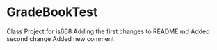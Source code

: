# GradeBookTest
Class Project for is668
Adding the first changes to README.md
Added second change
Added new comment
